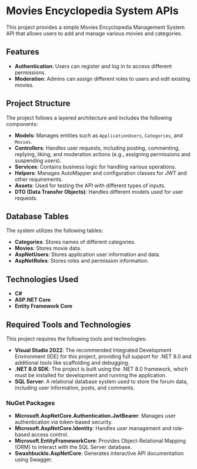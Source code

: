 # Movies Encyclopedia System APIs

This project provides a simple Movies Encyclopedia Management System API that allows users to add and manage various movies and categories.

## Features

- **Authentication**: Users can register and log in to access different permissions.
- **Moderation**: Admins can assign different roles to users and edit existing movies.

## Project Structure

The project follows a layered architecture and includes the following components:

- **Models**: Manages entities such as `ApplicationUsers`, `Categories`, and `Movies`.
- **Controllers**: Handles user requests, including posting, commenting, replying, liking, and moderation actions (e.g., assigning permissions and suspending users).
- **Services**: Contains business logic for handling various operations.
- **Helpers**: Manages AutoMapper and configuration classes for JWT and other requirements.
- **Assets**: Used for testing the API with different types of inputs.
- **DTO (Data Transfer Objects)**: Handles different models used for user requests.

## Database Tables

The system utilizes the following tables:

- **Categories**: Stores names of different categories.
- **Movies**: Stores movie data.
- **AspNetUsers**: Stores application user information and data.
- **AspNetRoles**: Stores roles and permission information.

## Technologies Used

- **C#**
- **ASP.NET Core**
- **Entity Framework Core**

## Required Tools and Technologies

This project requires the following tools and technologies:

- **Visual Studio 2022**: The recommended Integrated Development Environment (IDE) for this project, providing full support for .NET 8.0 and additional tools like scaffolding and debugging.
- **.NET 8.0 SDK**: The project is built using the .NET 8.0 framework, which must be installed for development and running the application.
- **SQL Server**: A relational database system used to store the forum data, including user information, posts, and comments.

### NuGet Packages

- **Microsoft.AspNetCore.Authentication.JwtBearer**: Manages user authentication via token-based security.
- **Microsoft.AspNetCore.Identity**: Handles user management and role-based access control.
- **Microsoft.EntityFrameworkCore**: Provides Object-Relational Mapping (ORM) to interact with the SQL Server database.
- **Swashbuckle.AspNetCore**: Generates interactive API documentation using Swagger.
